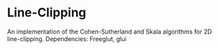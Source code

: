# Line-Clipping
An implementation of the Cohen-Sutherland and Skala algorithms for 2D line-clipping.
Dependencies: Freeglut, glui
